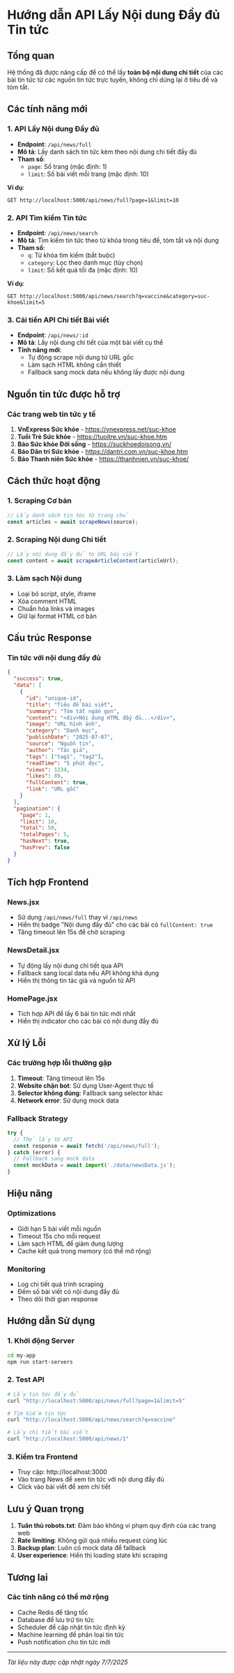 # Hướng dẫn API Lấy Nội dung Đầy đủ Tin tức

## Tổng quan
Hệ thống đã được nâng cấp để có thể lấy **toàn bộ nội dung chi tiết** của các bài tin tức từ các nguồn tin tức trực tuyến, không chỉ dừng lại ở tiêu đề và tóm tắt.

## Các tính năng mới

### 1. API Lấy Nội dung Đầy đủ
- **Endpoint**: `/api/news/full`
- **Mô tả**: Lấy danh sách tin tức kèm theo nội dung chi tiết đầy đủ
- **Tham số**:
  - `page`: Số trang (mặc định: 1)
  - `limit`: Số bài viết mỗi trang (mặc định: 10)

**Ví dụ**:
```
GET http://localhost:5000/api/news/full?page=1&limit=10
```

### 2. API Tìm kiếm Tin tức
- **Endpoint**: `/api/news/search`
- **Mô tả**: Tìm kiếm tin tức theo từ khóa trong tiêu đề, tóm tắt và nội dung
- **Tham số**:
  - `q`: Từ khóa tìm kiếm (bắt buộc)
  - `category`: Lọc theo danh mục (tùy chọn)
  - `limit`: Số kết quả tối đa (mặc định: 10)

**Ví dụ**:
```
GET http://localhost:5000/api/news/search?q=vaccine&category=suc-khoe&limit=5
```

### 3. Cải tiến API Chi tiết Bài viết
- **Endpoint**: `/api/news/:id`
- **Mô tả**: Lấy nội dung chi tiết của một bài viết cụ thể
- **Tính năng mới**:
  - Tự động scrape nội dung từ URL gốc
  - Làm sạch HTML không cần thiết
  - Fallback sang mock data nếu không lấy được nội dung

## Nguồn tin tức được hỗ trợ

### Các trang web tin tức y tế
1. **VnExpress Sức khỏe** - https://vnexpress.net/suc-khoe
2. **Tuổi Trẻ Sức khỏe** - https://tuoitre.vn/suc-khoe.htm
3. **Báo Sức khỏe Đời sống** - https://suckhoedoisong.vn/
4. **Báo Dân trí Sức khỏe** - https://dantri.com.vn/suc-khoe.htm
5. **Báo Thanh niên Sức khỏe** - https://thanhnien.vn/suc-khoe/

## Cách thức hoạt động

### 1. Scraping Cơ bản
```javascript
// Lấy danh sách tin tức từ trang chủ
const articles = await scrapeNews(source);
```

### 2. Scraping Nội dung Chi tiết
```javascript
// Lấy nội dung đầy đủ từ URL bài viết
const content = await scrapeArticleContent(articleUrl);
```

### 3. Làm sạch Nội dung
- Loại bỏ script, style, iframe
- Xóa comment HTML
- Chuẩn hóa links và images
- Giữ lại format HTML cơ bản

## Cấu trúc Response

### Tin tức với nội dung đầy đủ
```json
{
  "success": true,
  "data": [
    {
      "id": "unique-id",
      "title": "Tiêu đề bài viết",
      "summary": "Tóm tắt ngắn gọn",
      "content": "<div>Nội dung HTML đầy đủ...</div>",
      "image": "URL hình ảnh",
      "category": "Danh mục",
      "publishDate": "2025-07-07",
      "source": "Nguồn tin",
      "author": "Tác giả",
      "tags": ["tag1", "tag2"],
      "readTime": "5 phút đọc",
      "views": 1234,
      "likes": 89,
      "fullContent": true,
      "link": "URL gốc"
    }
  ],
  "pagination": {
    "page": 1,
    "limit": 10,
    "total": 50,
    "totalPages": 5,
    "hasNext": true,
    "hasPrev": false
  }
}
```

## Tích hợp Frontend

### News.jsx
- Sử dụng `/api/news/full` thay vì `/api/news`
- Hiển thị badge "Nội dung đầy đủ" cho các bài có `fullContent: true`
- Tăng timeout lên 15s để chờ scraping

### NewsDetail.jsx
- Tự động lấy nội dung chi tiết qua API
- Fallback sang local data nếu API không khả dụng
- Hiển thị thông tin tác giả và nguồn từ API

### HomePage.jsx
- Tích hợp API để lấy 6 bài tin tức mới nhất
- Hiển thị indicator cho các bài có nội dung đầy đủ

## Xử lý Lỗi

### Các trường hợp lỗi thường gặp
1. **Timeout**: Tăng timeout lên 15s
2. **Website chặn bot**: Sử dụng User-Agent thực tế
3. **Selector không đúng**: Fallback sang selector khác
4. **Network error**: Sử dụng mock data

### Fallback Strategy
```javascript
try {
  // Thử lấy từ API
  const response = await fetch('/api/news/full');
} catch (error) {
  // Fallback sang mock data
  const mockData = await import('./data/newsData.js');
}
```

## Hiệu năng

### Optimizations
- Giới hạn 5 bài viết mỗi nguồn
- Timeout 15s cho mỗi request
- Làm sạch HTML để giảm dung lượng
- Cache kết quả trong memory (có thể mở rộng)

### Monitoring
- Log chi tiết quá trình scraping
- Đếm số bài viết có nội dung đầy đủ
- Theo dõi thời gian response

## Hướng dẫn Sử dụng

### 1. Khởi động Server
```bash
cd my-app
npm run start-servers
```

### 2. Test API
```bash
# Lấy tin tức đầy đủ
curl "http://localhost:5000/api/news/full?page=1&limit=5"

# Tìm kiếm tin tức
curl "http://localhost:5000/api/news/search?q=vaccine"

# Lấy chi tiết bài viết
curl "http://localhost:5000/api/news/1"
```

### 3. Kiểm tra Frontend
- Truy cập: http://localhost:3000
- Vào trang News để xem tin tức với nội dung đầy đủ
- Click vào bài viết để xem chi tiết

## Lưu ý Quan trọng

1. **Tuân thủ robots.txt**: Đảm bảo không vi phạm quy định của các trang web
2. **Rate limiting**: Không gửi quá nhiều request cùng lúc
3. **Backup plan**: Luôn có mock data để fallback
4. **User experience**: Hiển thị loading state khi scraping

## Tương lai

### Các tính năng có thể mở rộng
- Cache Redis để tăng tốc
- Database để lưu trữ tin tức
- Scheduler để cập nhật tin tức định kỳ
- Machine learning để phân loại tin tức
- Push notification cho tin tức mới

---

*Tài liệu này được cập nhật ngày 7/7/2025*
